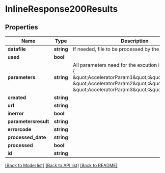 # InlineResponse200Results

## Properties
Name | Type | Description | Notes
------------ | ------------- | ------------- | -------------
**datafile** | **string** | If needed, file to be processed by the accelerator. | [optional] 
**used** | **bool** |  | [optional] 
**parameters** | **string** | All parameters need for the excution in JSON format : {     \&quot;AcceleratorParam1\&quot;:\&quot;value1\&quot;,    \&quot;AcceleratorParam2\&quot;:\&quot;value2\&quot;,    \&quot;AcceleratorParam3\&quot;:\&quot;value3\&quot;} | [optional] 
**created** | **string** |  | [optional] 
**url** | **string** |  | [optional] 
**inerror** | **bool** |  | [optional] 
**parametersresult** | **string** |  | [optional] 
**errorcode** | **string** |  | [optional] 
**processed_date** | **string** |  | [optional] 
**processed** | **bool** |  | [optional] 
**id** | **string** |  | [optional] 

[[Back to Model list]](../README.md#documentation-for-models) [[Back to API list]](../README.md#documentation-for-api-endpoints) [[Back to README]](../README.md)


